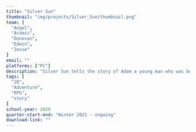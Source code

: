 ```yaml
---
title: "Silver Sun"
thumbnail: "img/projects/Silver_Sun/thumbnail.png"
team: [
  "Angel",
  "Aramis",
  "Donovan",
  "Edwin",
  "Jesse"
]
email: ""
platforms: ["PC"]
description: "Silver Sun tells the story of Adam a young man who was born without magic powers in a society where magic is everything. He wants to be a hero called a Knight but with no magical powers how will he achieve his dream? Find out how Adam achieves this through turn-based RPG with mini game elements. Befriend others along the way and level up your friendships. Find out what lurks in the shadows of this magic based society."
tags: [
  "2D",
  "Adventure",
  "RPG",
  "story"
]
school-year: 2020
quarter-start-end: "Winter 2021 - ongoing"
download-link: ""
---
```

